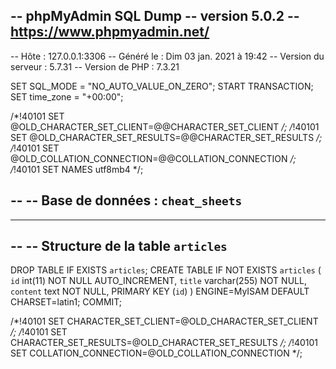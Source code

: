 -- phpMyAdmin SQL Dump
-- version 5.0.2
-- https://www.phpmyadmin.net/
--
-- Hôte : 127.0.0.1:3306
-- Généré le : Dim 03 jan. 2021 à 19:42
-- Version du serveur :  5.7.31
-- Version de PHP : 7.3.21

SET SQL_MODE = "NO_AUTO_VALUE_ON_ZERO";
START TRANSACTION;
SET time_zone = "+00:00";


/*!40101 SET @OLD_CHARACTER_SET_CLIENT=@@CHARACTER_SET_CLIENT */;
/*!40101 SET @OLD_CHARACTER_SET_RESULTS=@@CHARACTER_SET_RESULTS */;
/*!40101 SET @OLD_COLLATION_CONNECTION=@@COLLATION_CONNECTION */;
/*!40101 SET NAMES utf8mb4 */;

--
-- Base de données : `cheat_sheets`
--

-- --------------------------------------------------------

--
-- Structure de la table `articles`
--

DROP TABLE IF EXISTS `articles`;
CREATE TABLE IF NOT EXISTS `articles` (
  `id` int(11) NOT NULL AUTO_INCREMENT,
  `title` varchar(255) NOT NULL,
  `content` text NOT NULL,
  PRIMARY KEY (`id`)
) ENGINE=MyISAM DEFAULT CHARSET=latin1;
COMMIT;

/*!40101 SET CHARACTER_SET_CLIENT=@OLD_CHARACTER_SET_CLIENT */;
/*!40101 SET CHARACTER_SET_RESULTS=@OLD_CHARACTER_SET_RESULTS */;
/*!40101 SET COLLATION_CONNECTION=@OLD_COLLATION_CONNECTION */;
